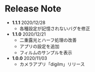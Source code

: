 # Release Note

- **1.1.1** 2020/12/28
  - 各種設定が記憶されないバグを修正
- **1.1.0** 2020/12/21
  - 二重露光とハーフ処理の改善
  - アプリの設定を追加
  - フィルムのサンプルを表示
- **1.0.0** 2020/11/03
  - カメラアプリ「digilm」リリース
